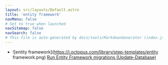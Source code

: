 ```yaml
---
layout: src/layouts/Default.astro
title: 'entity framework'
navMenu: false
# Set to true when launched
navSitemap: false
navSearch: false
# This file is auto-generated by docs/tools/MarkdownGenerator (index.js)
---
```


<ul>

<li>

![entity framework](https://i.octopus.com/library/step-templates/entity framework.png) [Run Entity Framework migrations (Update-Database)](/integrations/entity-framework/run-entity-framework-migrations-update-database)

</li>
        
</ul>
